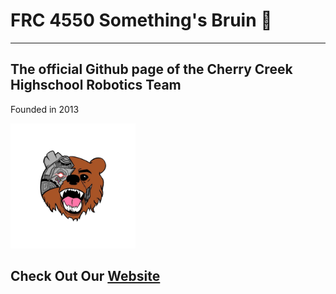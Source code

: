 # FRC 4550 Something's Bruin 🐻
---------------------
## The official Github page of the Cherry Creek Highschool Robotics Team
Founded in 2013  </br>

<img src="./BruinLogo.jpg" alt="Logo" width="200" height="200"/>


## Check Out Our [Website](https://www.example.com)

<!--

**Here are some ideas to get you started:**

🙋‍♀️ A short introduction - what is your organization all about?
🌈 Contribution guidelines - how can the community get involved?
👩‍💻 Useful resources - where can the community find your docs? Is there anything else the community should know?
🍿 Fun facts - what does your team eat for breakfast?
🧙 Remember, you can do mighty things with the power of [Markdown](https://docs.github.com/github/writing-on-github/getting-started-with-writing-and-formatting-on-github/basic-writing-and-formatting-syntax)
-->
